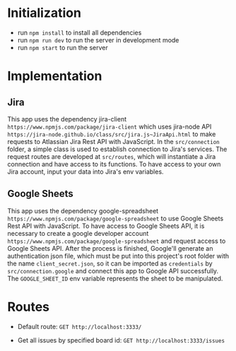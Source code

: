 # Initialization

- run `npm install` to install all dependencies
- run `npm run dev` to run the server in development mode
- run `npm start` to run the server

# Implementation

## Jira

This app uses the dependency jira-client `https://www.npmjs.com/package/jira-client` which uses jira-node API
`https://jira-node.github.io/class/src/jira.js~JiraApi.html` to make requests to Atlassian Jira Rest API with
JavaScript. In the `src/connection` folder, a simple class is used to establish connection to Jira's services.
The request routes are developed at `src/routes`, which will instantiate a Jira connection and have access
to its functions. To have access to your own Jira account, input your data into Jira's env variables.

## Google Sheets

This app uses the dependency google-spreadsheet `https://www.npmjs.com/package/google-spreadsheet` to use
Google Sheets Rest API with JavaScript. To have access to Google Sheets API, it is necessary to create a
google developer account `https://www.npmjs.com/package/google-spreadsheet` and request access to Google Sheets API.
After the process is finished, Google'll generate an authentication json file, which must be put into this project's
root folder with the name `client_secret.json`, so it can be imported as `credentials` by `src/connection.google` and
connect this app to Google API successfully. The `GOOGLE_SHEET_ID` env variable represents the sheet to be manipulated.

# Routes

- Default route:
  `GET http://localhost:3333/`

- Get all issues by specified board id:
  `GET http://localhost:3333/issues`
